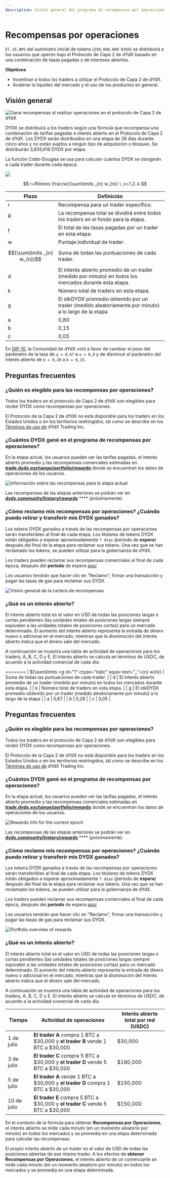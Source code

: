 ```yaml
---
description: Visión general del programa de recompensas por operaciones.
---
```


# Recompensas por operaciones

`El 25,00%` del suministro inicial de tokens (`250,000,000 DYDX`) se distribuirá a los usuarios que operen bajo el Protocolo de Capa 2 de dYdX basado en una combinación de tasas pagadas y de intereses abiertos.

**Objetivos**

* Incentivar a todos los traders a utilizar el Protocolo de Capa 2 de dYdX.
* Acelerar la liquidez del mercado y el uso de los productos en general.

## **Visión general**

![Gana recompensas al realizar operaciones en el protocolo de Capa 2 de dYdX](<../.gitbook/assets/image (17).png>)

DYDX se distribuirá a los traders según una fórmula que recompensa una combinación de tarifas pagadas e interés abierto en el Protocolo de Capa 2 de dYdX. Los DYDX serán distribuidos en una etapa de 28 días durante cinco años y no están sujetos a ningún tipo de adquisición o bloqueo. Se distribuirán 3,835,616 DYDX por etapa.

La función Cobb-Douglas se usa para calcular cuántos DYDX se otorgarán a cada trader durante cada época:

![](../.gitbook/assets/math-20211221.png)

$$ r=R\times \frac{w}{\sum\limits _{n} w_{n}} \ ,n=1,2..k $$

| Plazo | Definición |
| ---------------------------- | ------------------------------------------------------------------------------------------ |
| r | Recompensa para un trader específico. |
| R | La recompensa total se dividirá entre todos los traders en el fondo para la etapa. |
| f | El total de las tasas pagadas por un trader en esta etapa. |
| w | Puntaje individual de trader. |
| $${\sum\limits _{n} w_{n}}$$ | Suma de todas las puntuaciones de cada trader. |
| d | El interés abierto promedio de un trader (medido por minuto) en todos los mercados durante esta etapa. |
| k | Número total de traders en esta etapa. |
| g | El stkDYDX promedio obtenido por un trader (medido aleatoriamente por minuto) a lo largo de la etapa |
| a | 0,80 |
| b | 0,15 |
| c | 0,05 |

En [DIP-10](https://github.com/dydxfoundation/dip/blob/master/content/dips/DIP-10.md), la Comunidad de dYdX votó a favor de cambiar el peso del parámetro de la tasa de `a = 0,67` a `a = 0,8` y de disminuir el parámetro del interés abierto de `b = 0,28` a `b = 0,15.`

## Preguntas frecuentes

### ¿Quién es elegible para las recompensas por operaciones?

Todos los traders en el protocolo de Capa 2 de dYdX son elegibles para recibir DYDX como recompensas por operaciones.

El Protocolo de la Capa 2 de dYdX no está disponible para los traders en los Estados Unidos o en los territorios restringidos, tal como se describe en los [Términos de uso de](https://dydx.exchange/terms) dYdX Trading Inc.

### ¿Cuántos DYDX gané en el programa de recompensas por operaciones?

En la etapa actual, los usuarios pueden ver las tarifas pagadas, el interés abierto promedio y las recompensas comerciales estimadas en [**trade.dydx.exchange/portfolio/rewards**](https://trade.dydx.exchange/portfolio/rewards) donde se encuentran los datos de operaciones de los usuarios.

![Información sobre las recompensas para la etapa actual](<../.gitbook/assets/image (18).png>)

Las recompensas de las etapas anteriores se podrán ver en [**dydx.community/history/rewards**](https://dydx.community/history/rewards) **** (próximamente).

### ¿Cómo reclamo mis recompensas por operaciones? ¿Cuándo puedo retirar y transferir mis DYDX ganados?

Los tokens DYDX ganados a través de las recompensas por operaciones serán transferibles al final de cada etapa. Los titulares de tokens DYDX están obligados a esperar aproximadamente `7 días` (período de **espera**) después del final de la etapa para reclamar sus tokens. Una vez que se han reclamado los tokens, se pueden utilizar para la gobernanza de dYdX.

Los traders pueden reclamar sus recompensas comerciales al final de cada época, después del **período** de espera [aquí](https://dydx.community/dashboard)

Los usuarios tendrán que hacer clic en "Reclamo", firmar una transacción y pagar las tasas de gas para reclamar sus DYDX.

![Visión general de la cartera de recompensas](<../.gitbook/assets/image (20).png>)

### ¿Qué es un interés abierto?

El interés abierto total es el valor en USD de todas las posiciones largas o cortas pendientes (las unidades totales de posiciones largas siempre equivalen a las unidades totales de posiciones cortas) para un mercado determinado. El aumento del interés abierto representa la entrada de dinero nuevo o adicional en el mercado, mientras que la disminución del interés abierto indica que el dinero sale del mercado.

A continuación se muestra una tabla de actividad de operaciones para los traders, A, B, C, D y E. El interés abierto se calcula en términos de USDC, de acuerdo a la actividad comercial de cada día:

=======
| ${\sum\limits &lt;g id="1" ctype="italic" equiv-text="_"&gt;{n} w</g>{n}} | Suma de todas las puntuaciones de cada trader. |
| d | El interés abierto promedio de un trader (medido por minuto) en todos los mercados durante esta etapa. |
| k | Número total de traders en esta etapa. |
| g | El stkDYDX promedio obtenido por un trader (medido aleatoriamente por minuto) a lo largo de la etapa |
| a | 0,67 |
| b | 0,28 |
| c | 0,05 |

## Preguntas frecuentes

### ¿Quién es elegible para las recompensas por operaciones?

Todos los traders en el protocolo de Capa 2 de dYdX son elegibles para recibir DYDX como recompensas por operaciones.

El Protocolo de la Capa 2 de dYdX no está disponible para los traders en los Estados Unidos o en los territorios restringidos, tal como se describe en los [Términos de uso de](https://dydx.exchange/terms) dYdX Trading Inc.

### ¿Cuántos DYDX gané en el programa de recompensas por operaciones?

En la etapa actual, los usuarios pueden ver las tarifas pagadas, el interés abierto promedio y las recompensas comerciales estimadas en [**trade.dydx.exchange/portfolio/rewards**](https://trade.dydx.exchange/portfolio/rewards) donde se encuentran los datos de operaciones de los usuarios.

![Rewards info for the current epoch](<.. /.gitbook/assets/image (18).png>)

Las recompensas de las etapas anteriores se podrán ver en [**dydx.community/history/rewards**](https://dydx.community/history/rewards) **** (próximamente).

### ¿Cómo reclamo mis recompensas por operaciones? ¿Cuándo puedo retirar y transferir mis DYDX ganados?

Los tokens DYDX ganados a través de las recompensas por operaciones serán transferibles al final de cada etapa. Los titulares de tokens DYDX están obligados a esperar aproximadamente `7 días` (período de **espera**) después del final de la etapa para reclamar sus tokens. Una vez que se han reclamado los tokens, se pueden utilizar para la gobernanza de dYdX.

Los traders pueden reclamar sus recompensas comerciales al final de cada época, después del **período** de espera [aquí](https://dydx.community/dashboard)

Los usuarios tendrán que hacer clic en "Reclamo", firmar una transacción y pagar las tasas de gas para reclamar sus DYDX.

![Portfolio overview of rewards](<.. /.gitbook/assets/image (20).png>)

### ¿Qué es un interés abierto?

El interés abierto total es el valor en USD de todas las posiciones largas o cortas pendientes (las unidades totales de posiciones largas siempre equivalen a las unidades totales de posiciones cortas) para un mercado determinado. El aumento del interés abierto representa la entrada de dinero nuevo o adicional en el mercado, mientras que la disminución del interés abierto indica que el dinero sale del mercado.

A continuación se muestra una tabla de actividad de operaciones para los traders, A, B, C, D y E. El interés abierto se calcula en términos de USDC, de acuerdo a la actividad comercial de cada día:

| Tiempo | Actividad de operaciones | Interés abierto total por red (USDC) |
| ------- | -------------------------------------------------------------------------- | ------------------------------ |
| 1 de julio | **El trader A** compra 1 BTC a $30,000 y **el trader B** vende 1 BTC a $30,000 | $30,000 |
| 3 de julio | **El trader C** compra 5 BTC a $30,000 y **el trader D** vende 5 BTC a $30,000 | $180,000 |
| 5 de julio | **El trader A** vende 1 BTC a $30,000 y **el trader D** compra 1 BTC a $30,000 | $150,000 |
| 10 de julio | **El trader E** compra 5 BTC a $30,000 y **el trader C** vende 5 BTC a $30,000 | $150,000 |

En el contexto de la fórmula para obtener **Recompensas por Operaciones**, el interés abierto se mide cada minuto (en un momento aleatorio por minuto) en todos los mercados y se promedia en una etapa determinada para calcular las recompensas.

El propio interés abierto de un trader es el valor de USD de todas las posiciones abiertas de ese mismo trader. A los efectos de **obtener Recompensas por Operaciones**, el interés abierto de un comerciante se mide cada minuto (en un momento aleatorio por minuto) en todos los mercados y se promedia en una etapa determinada.
